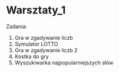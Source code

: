 # Warsztaty_1

Zadania:

1. Gra w zgadywanie liczb
2. Symulator LOTTO
3. Gra w zgadywanie liczb 2
4. Kostka do gry
5. Wyszukiwarka najpopularniejszych słów